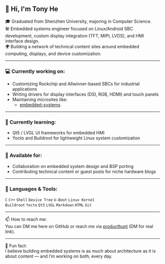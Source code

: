 ## 👋 Hi, I'm Tony He

🎓 Graduated from Shenzhen University, majoring in Computer Science.  
🛠️ Embedded systems engineer focused on Linux/Android SBC development, custom display integration (TFT, MIPI, LVDS), and HMI interface design.  
🌍 Building a network of technical content sites around embedded computing, displays, and device customization.  

---

### 💻 Currently working on:
- Customizing Rockchip and Allwinner-based SBCs for industrial applications  
- Writing drivers for display interfaces (DSI, RGB, HDMI) and touch panels  
- Maintaining microsites like:
  - [embedded-systems](https://embedded-sbc.com/posts/custom-embedded-systems/)

---

### 🚀 Currently learning:
- Qt5 / LVGL UI frameworks for embedded HMI
- Yocto and Buildroot for lightweight Linux system customization

---

### 💬 Available for:
- Collaboration on embedded system design and BSP porting
- Contributing technical content or guest posts for niche hardware blogs

---

### 🧰 Languages & Tools:
`C` `C++` `Shell` `Device Tree` `U-Boot` `Linux Kernel`  
`Buildroot` `Yocto` `Qt5` `LVGL` `Markdown` `HTML` `Git`

---

📫 How to reach me:  
You can DM me here on GitHub or reach me via [producthunt](https://www.producthunt.com/@rocktech) (DM for real link).

---
🔧 Fun fact:  
I believe building embedded systems is as much about architecture as it is about content — and I’m working on both, every day.
